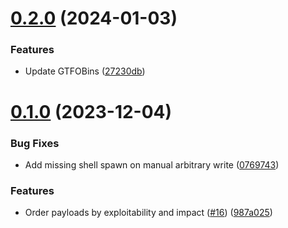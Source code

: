 # [0.2.0](https://github.com/Frissi0n/GTFONow/compare/v0.1.0...v0.2.0) (2024-01-03)


### Features

* Update GTFOBins ([27230db](https://github.com/Frissi0n/GTFONow/commit/27230db131a58f34a28dd43c5b6b79eabce898ed))



# [0.1.0](https://github.com/Frissi0n/GTFONow/compare/07697435fafe220f88f94008e5871ab4648e79a2...v0.1.0) (2023-12-04)


### Bug Fixes

* Add missing shell spawn on manual arbitrary write ([0769743](https://github.com/Frissi0n/GTFONow/commit/07697435fafe220f88f94008e5871ab4648e79a2))


### Features

* Order payloads by exploitability and impact ([#16](https://github.com/Frissi0n/GTFONow/issues/16)) ([987a025](https://github.com/Frissi0n/GTFONow/commit/987a0257e595787e46c4e3d32f9bbcfef34f4a6a))



